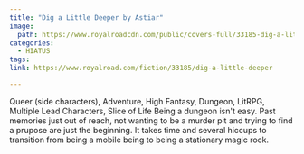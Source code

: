 ```yaml
---
title: "Dig a Little Deeper by Astiar"
image:
  path: https://www.royalroadcdn.com/public/covers-full/33185-dig-a-little-deeper.jpg
categories:
  - HIATUS
tags:
link: https://www.royalroad.com/fiction/33185/dig-a-little-deeper

---
```

Queer (side characters), Adventure, High Fantasy, Dungeon, LitRPG, Multiple Lead Characters, Slice of Life
Being a dungeon isn't easy. Past memories just out of reach, not wanting to be a murder pit and trying to find a prupose are just the beginning. It takes time and several hiccups to transition from being a mobile being to being a stationary magic rock.
